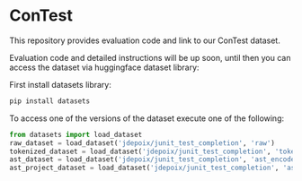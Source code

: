 # ConTest
This repository provides evaluation code and link to our ConTest dataset.

Evaluation code and detailed instructions will be up soon, until then you can access the dataset via huggingface dataset library:

First install datasets library:
```python
pip install datasets
```

To access one of the versions of the dataset execute one of the following:
```python
from datasets import load_dataset
raw_dataset = load_dataset('jdepoix/junit_test_completion', 'raw')
tokenized_dataset = load_dataset('jdepoix/junit_test_completion', 'tokenized')
ast_dataset = load_dataset('jdepoix/junit_test_completion', 'ast_encoded')
ast_project_dataset = load_dataset('jdepoix/junit_test_completion', 'ast_encoded', split_type='project_based')
```

